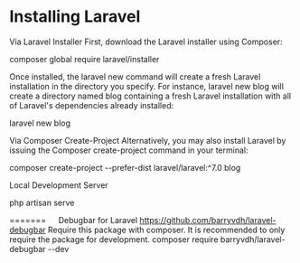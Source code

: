 # Installing Laravel
Via Laravel Installer
First, download the Laravel installer using Composer:

composer global require laravel/installer

Once installed, the laravel new command will create a fresh Laravel installation in the directory you specify. For instance, laravel new blog will create a directory named blog containing a fresh Laravel installation with all of Laravel's dependencies already installed:

laravel new blog

Via Composer Create-Project
Alternatively, you may also install Laravel by issuing the Composer create-project command in your terminal:

composer create-project --prefer-dist laravel/laravel:^7.0 blog

Local Development Server

php artisan serve

=======
 
Debugbar for Laravel
https://github.com/barryvdh/laravel-debugbar
Require this package with composer. It is recommended to only require the package for development.
composer require barryvdh/laravel-debugbar --dev

